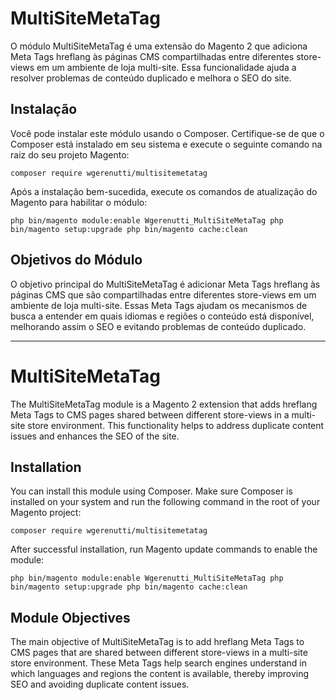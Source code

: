 
# MultiSiteMetaTag

O módulo MultiSiteMetaTag é uma extensão do Magento 2 que adiciona Meta Tags hreflang às páginas CMS compartilhadas entre diferentes store-views em um ambiente de loja multi-site. Essa funcionalidade ajuda a resolver problemas de conteúdo duplicado e melhora o SEO do site.

## Instalação

Você pode instalar este módulo usando o Composer. Certifique-se de que o Composer está instalado em seu sistema e execute o seguinte comando na raiz do seu projeto Magento:

`composer require wgerenutti/multisitemetatag` 

Após a instalação bem-sucedida, execute os comandos de atualização do Magento para habilitar o módulo:

`php bin/magento module:enable Wgerenutti_MultiSiteMetaTag
php bin/magento setup:upgrade
php bin/magento cache:clean` 

## Objetivos do Módulo

O objetivo principal do MultiSiteMetaTag é adicionar Meta Tags hreflang às páginas CMS que são compartilhadas entre diferentes store-views em um ambiente de loja multi-site. Essas Meta Tags ajudam os mecanismos de busca a entender em quais idiomas e regiões o conteúdo está disponível, melhorando assim o SEO e evitando problemas de conteúdo duplicado.

----------

# MultiSiteMetaTag

The MultiSiteMetaTag module is a Magento 2 extension that adds hreflang Meta Tags to CMS pages shared between different store-views in a multi-site store environment. This functionality helps to address duplicate content issues and enhances the SEO of the site.

## Installation

You can install this module using Composer. Make sure Composer is installed on your system and run the following command in the root of your Magento project:

`composer require wgerenutti/multisitemetatag` 

After successful installation, run Magento update commands to enable the module:

`php bin/magento module:enable Wgerenutti_MultiSiteMetaTag
php bin/magento setup:upgrade
php bin/magento cache:clean` 

## Module Objectives

The main objective of MultiSiteMetaTag is to add hreflang Meta Tags to CMS pages that are shared between different store-views in a multi-site store environment. These Meta Tags help search engines understand in which languages and regions the content is available, thereby improving SEO and avoiding duplicate content issues.

